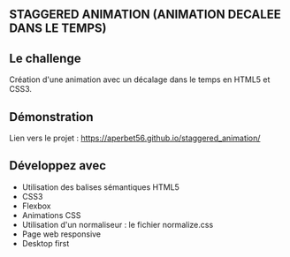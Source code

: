 ## STAGGERED ANIMATION (ANIMATION DECALEE DANS LE TEMPS)

## Le challenge

Création d'une animation avec un décalage dans le temps en HTML5 et CSS3.

## Démonstration

Lien vers le projet : https://aperbet56.github.io/staggered_animation/

## Développez avec

- Utilisation des balises sémantiques HTML5
- CSS3
- Flexbox
- Animations CSS
- Utilisation d'un normaliseur : le fichier normalize.css
- Page web responsive
- Desktop first
